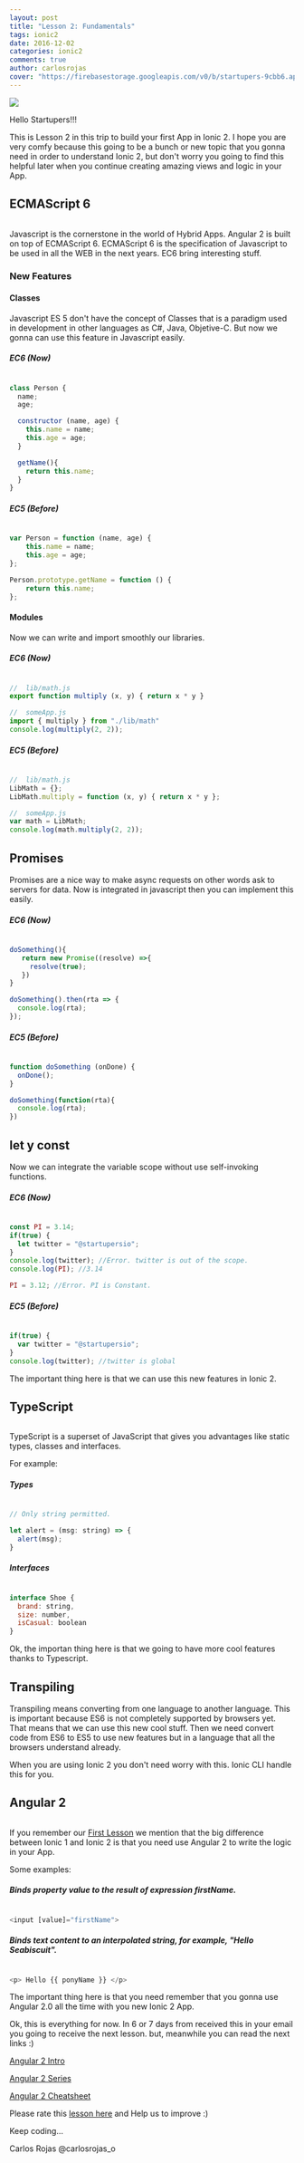 ```yaml
---
layout: post
title: "Lesson 2: Fundamentals"
tags: ionic2
date: 2016-12-02
categories: ionic2
comments: true
author: carlosrojas
cover: "https://firebasestorage.googleapis.com/v0/b/startupers-9cbb6.appspot.com/o/Posts%2FAAEAAQAAAAAAAAT0AAAAJDliNTk5MmU3LWM5ZmUtNGJmYi1iOTI3LTY5MTExOTI0NWExYg%20(1).jpg?alt=media&token=a9ca42a8-f648-4cab-8329-cccd1f29ee62"
---
```


<img src="https://firebasestorage.googleapis.com/v0/b/startupers-9cbb6.appspot.com/o/Posts%2FAAEAAQAAAAAAAAT0AAAAJDliNTk5MmU3LWM5ZmUtNGJmYi1iOTI3LTY5MTExOTI0NWExYg%20(1).jpg?alt=media&token=a9ca42a8-f648-4cab-8329-cccd1f29ee62" />

Hello Startupers!!!

This is Lesson 2 in this trip to build your first App in Ionic 2. I hope you are very comfy because this going
to be a bunch or new topic that you gonna need in order to understand Ionic 2, but don't worry you going to 
find this helpful later when you continue creating amazing views and logic in your App.

## ECMAScript 6

<img src="https://firebasestorage.googleapis.com/v0/b/startupers-9cbb6.appspot.com/o/Posts%2FkYzZHh%20(1).png?alt=media&token=6751662a-3239-41bb-948c-08b6d1eeefed" alt="">

Javascript is the cornerstone in the world of Hybrid Apps. Angular 2 is built on top of ECMAScript 6.
ECMAScript 6 is the specification of Javascript to be used in all the WEB in the next years. EC6 bring 
interesting stuff.

### New Features

#### Classes

Javascript ES 5 don't have the concept of Classes that is a paradigm used in development in other languages as C#, Java,
Objetive-C. But now we gonna can use this feature in Javascript easily.

##### EC6 (Now)

````javascript

class Person {
  name;
  age;

  constructor (name, age) {
    this.name = name;
    this.age = age;
  }

  getName(){
    return this.name;
  }
}

````

##### EC5 (Before)

````javascript

var Person = function (name, age) {
    this.name = name;
    this.age = age;
};

Person.prototype.getName = function () {
    return this.name;
};

````

#### Modules

Now we can write and import smoothly our libraries.

##### EC6 (Now)

````javascript

//  lib/math.js
export function multiply (x, y) { return x * y }

//  someApp.js
import { multiply } from "./lib/math"
console.log(multiply(2, 2));

````

##### EC5 (Before)

````javascript

//  lib/math.js
LibMath = {};
LibMath.multiply = function (x, y) { return x * y };

//  someApp.js
var math = LibMath;
console.log(math.multiply(2, 2));

````

## Promises

Promises are a nice way to make async requests on other words ask to servers for data. Now is integrated in javascript then you
can implement this easily.

##### EC6 (Now)

````javascript

doSomething(){
   return new Promise((resolve) =>{
     resolve(true);
   })
}

doSomething().then(rta => {
  console.log(rta);
});

````

##### EC5 (Before)

````javascript

function doSomething (onDone) {
  onDone();
}

doSomething(function(rta){
  console.log(rta);
})

````
## let y const

Now we can integrate the variable scope without use self-invoking functions.

##### EC6 (Now)

````javascript

const PI = 3.14;
if(true) {
  let twitter = "@startupersio";
}
console.log(twitter); //Error. twitter is out of the scope.
console.log(PI); //3.14

PI = 3.12; //Error. PI is Constant.

````

##### EC5 (Before)

````javascript

if(true) {
  var twitter = "@startupersio";
}
console.log(twitter); //twitter is global

````

The important thing here is that we can use this new features in Ionic 2.

## TypeScript

<img src="https://firebasestorage.googleapis.com/v0/b/startupers-9cbb6.appspot.com/o/Posts%2Fhm2KzP%20(1).jpg?alt=media&token=55c515d2-a07c-4e48-b9c4-386c1ee7efee" alt="">

TypeScript is a superset of JavaScript that gives you advantages like static types, classes and interfaces.

For example:

##### Types

````javascript

// Only string permitted.

let alert = (msg: string) => {
  alert(msg);
}

````

##### Interfaces

````javascript

interface Shoe {
  brand: string,
  size: number,
  isCasual: boolean
}

````

Ok, the importan thing here is that we going to have more cool features thanks to Typescript.

## Transpiling

Transpiling means converting from one language to another language. This is important because ES6 is not completely
supported by browsers yet. That means that we can use this new cool stuff. Then we need convert code from ES6 to ES5
to use new features but in a language that all the browsers understand already.

When you are using Ionic 2 you don't need worry with this. Ionic CLI handle this for you.


## Angular 2

<img src="https://firebasestorage.googleapis.com/v0/b/startupers-9cbb6.appspot.com/o/Posts%2FZiY7lT8%20(1).jpg?alt=media&token=2a2737ac-f30c-46e6-954d-c6711734a8df" alt="">

If you remember our [First Lesson](/ionic-2-lesson1) we mention that the big difference between Ionic 1 and Ionic 2 is that you need 
use Angular 2 to write the logic in your App.

Some examples:


##### Binds property value to the result of expression firstName.

````javascript

<input [value]="firstName">

````

#####  Binds text content to an interpolated string, for example, "Hello Seabiscuit".

````javascript

<p> Hello {{ ponyName }} </p>

````

The important thing here is that you need remember that you gonna use Angular 2.0 all the time with you new Ionic 2 App.

Ok, this is everything for now. In 6 or 7 days from received this in your email you going to receive the next lesson. but, meanwhile you can read the next links :)

[Angular 2 Intro](http://j.mp/2gRgW9A)

[Angular 2 Series](http://j.mp/1zaQGbP)

[Angular 2 Cheatsheet](http://j.mp/2gReoIz)

Please rate this [lesson here](https://carlosrojaso.typeform.com/to/Y07Lg9) and Help us to improve :)

Keep coding...

Carlos Rojas
@carlosrojas_o
